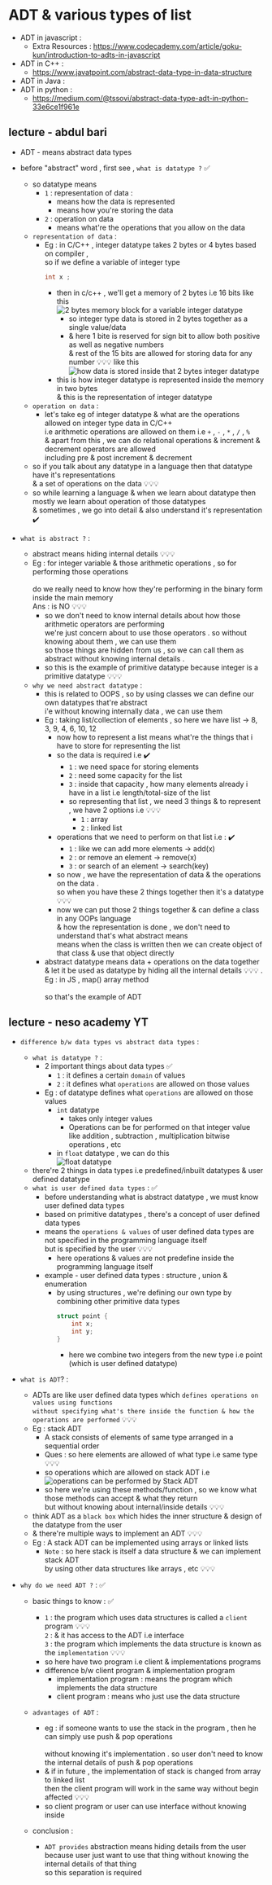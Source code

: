 # ADT & various types of list

- ADT in javascript : 
    - Extra Resources : https://www.codecademy.com/article/goku-kun/introduction-to-adts-in-javascript
- ADT in C++ : 
    - https://www.javatpoint.com/abstract-data-type-in-data-structure
- ADT in Java : 
- ADT in python : 
    - https://medium.com/@tssovi/abstract-data-type-adt-in-python-33e6ce1f961e

## lecture - abdul bari

- ADT - means abstract data types
- before "abstract" word , first see , `what is datatype ?` ✅
    - so datatype means 
        - `1` : representation of data : 
            - means how the data is represented  
            - means how you're storing the data
        - `2` : operation on data
            - means what're the operations that you allow on the data
    - `representation of data` : 
        - Eg : in C/C++ , integer datatype takes 2 bytes or 4 bytes based on compiler , <br>
            so if we define a variable of integer type
            ```cpp
            int x ; 
            ```
            - then in c/c++ , we'll get a memory of 2 bytes i.e 16 bits like this <br> 
                ![2 bytes memory block for a variable integer datatype](../notes-pics/05-lecture/abdul-bari/lecture-5-1.png)
                - so integer type data is stored in 2 bytes together as a single value/data 
                - & here 1 bite is reserved for sign bit to allow both positive as well as negative numbers <br>
                    & rest of the 15 bits are allowed for storing data for any number 💡💡💡 like this
                    ![how data is stored inside that 2 bytes integer datatype](../notes-pics/05-lecture/abdul-bari/lecture-5-2.png)
            - this is how integer datatype is represented inside the memory in two bytes <br>
                & this is the representation of integer datatype
    - `operation on data` : 
        - let's take eg of integer datatype & what are the operations allowed on integer type data in C/C++ <br>
            i.e arithmetic operations are allowed on them i.e `+` , `-` , `*` , `/` , `%` <br>
            & apart from this , we can do relational operations & increment & decrement operators are allowed <br>
            including pre & post increment & decrement
    - so if you talk about any datatype in a language then that datatype have it's representations <br>
        & a set of operations on the data 💡💡💡
    - so while learning a language & when we learn about datatype then mostly we learn about operation of those datatypes <br>
        & sometimes , we go into detail & also understand it's representation ✔️

- `what is abstract ?` : 
    - abstract means hiding internal details 💡💡💡
    - Eg : for integer variable & those arithmetic operations , so for performing those operations <br>  
        do we really need to know how they're performing in the binary form inside the main memory <br>
        Ans : is NO 💡💡💡
        - so we don't need to know internal details about how those arithmetic operators are performing <br>
            we're just concern about to use those operators . so without knowing about them , we can use them <br> 
            so those things are hidden from us , so we can call them as abstract without knowing internal details .
        - so this is the example of primitive datatype because integer is a primitive datatype 💡💡💡
    - `why we need abstract datatype` : 
        - this is related to OOPS , so by using classes we can define our own datatypes that're abstract <br>
            i'e without knowing internally data , we can use them
        - Eg : taking list/collection of elements , so here we have list -> 8, 3, 9, 4, 6, 10, 12 
            - now how to represent a list means what're the things that i have to store for representing the list
            - so the data is required i.e ✔️
                - `1` : we need space for storing elements 
                - `2` : need some capacity for the list
                - `3` : inside that capacity , how many elements already i have in a list i.e length/total-size of the list
                - so representing that list , we need 3 things & to represent , we have 2 options i.e 💡💡💡<br>
                    - `1` : array
                    - `2` : linked list
            - operations that we need to perform on that list i.e : ✔️  
                - `1` : like we can add more elements -> add(x)
                - `2` : or remove an element -> remove(x)
                - `3` : or search of an element -> search(key) 
            - so now , we have the representation of data & the operations on the data . <br>
                so when you have these 2 things together then it's a datatype 💡💡💡
            - now we can put those 2 things together & can define a class in any OOPs language <br>
                & how the representation is done , we don't need to understand that's what abstract means <br>
                means when the class is written then we can create object of that class & use that object directly
        - abstract datatype means data + operations on the data together <br>
            & let it be used as datatype by hiding all the internal details 💡💡💡 . Eg : in JS , map() array method <br>  
            so that's the example of ADT

## lecture - neso academy YT

- `difference b/w data types vs abstract data types` : 
    - `what is datatype ?` : 
        - 2 important things about data types ✅
            - `1` : it defines a certain `domain` of values
            - `2` : it defines what `operations` are allowed on those values
        - Eg : of datatype defines what `operations` are allowed on those values
            - `int` datatype
                - takes only integer values 
                - Operations can be for performed on that integer value <br>
                    like addition , subtraction , multiplication bitwise operations , etc
            - in `float` datatype , we can do this <br>
                ![float datatype](../notes-pics/05-lecture/neso-academy/lecture-5-1.png)
    - there're 2 things in data types i.e predefined/inbuilt datatypes & user defined datatype
    - `what is user defined data types` : ✅
        - before understanding what is abstract datatype , we must know user defined data types
        - based on primitive datatypes , there's a concept of user defined data types
        - means the `operations & values` of user defined data types are not specified in the programming language itself <br>
            but is specified by the user 💡💡💡
            - here operations & values are not predefine inside the programming language itself
        - example - user defined data types : structure , union & enumeration 
            - by using structures , we're defining our own type by combining other primitive data types
                ```cpp
                struct point {
                    int x;
                    int y;
                }
                ```
                - here we combine two integers from the new type i.e point (which is user defined datatype)

- `what is ADT`? :
    - ADTs are like user defined data types which `defines operations on values using functions` <br>
        `without specifying what's there inside the function & how the operations are performed` 💡💡💡
    - Eg : stack ADT
        - A stack consists of elements of same type arranged in a sequential order <br>
        - Ques : so here elements are allowed of what type i.e same type 💡💡💡
        - so operations which are allowed on stack ADT i.e  
            ![operations can be performed by Stack ADT](../notes-pics/05-lecture/neso-academy/lecture-5-2.png)
        - so here we're using these methods/function , so we know what those methods can accept & what they return <br>
            but without knowing about internal/inside details 💡💡💡
    - think ADT as a `black box` which hides the inner structure & design of the datatype from the user
    - & there're multiple ways to implement an ADT 💡💡💡
    - Eg : A stack ADT can be implemented using arrays or linked lists 
        - `Note` : so here stack is itself a data structure & we can implement stack ADT <br>
            by using other data structures like arrays , etc 💡💡💡
    
- `why do we need ADT ?` : ✅
    - basic things to know : ✅
        - `1` : the program which uses data structures is called a `client` program 💡💡💡 <br>
            `2` : & it has access to the ADT i.e interface <br>
            `3` : the program which implements the data structure is known as the `implementation` 💡💡💡
        - so here have two program i.e client & implementations programs
        - difference b/w client program & implementation program
            - implementation program : means the program which implements the data structure 
            - client program : means who just use the data structure
    - `advantages of ADT` : 
        - eg : if someone wants to use the stack in the program , then he can simply use push & pop operations <br>  
            without knowing it's implementation . so user don't need to know the internal details of push & pop operations
        - & if in future , the implementation of stack is changed from array to linked list <br>
            then the client program will work in the same way without begin affected 💡💡💡
        - so client program or user can use interface without knowing inside

  - conclusion : 
    - `ADT provides` abstraction means hiding details from the user <br>
        because user just want to use that thing without knowing the internal details of that thing <br>
        so this separation is required 
